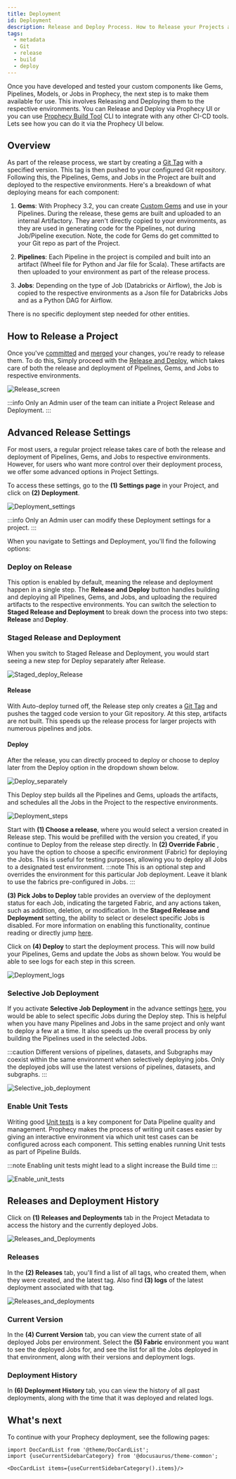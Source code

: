 ```yaml
---
title: Deployment
id: Deployment
description: Release and Deploy Process. How to Release your Projects and Deploy your Jobs
tags:
  - metadata
  - Git
  - release
  - build
  - deploy
---
```


Once you have developed and tested your custom components like Gems, Pipelines, Models, or Jobs in Prophecy, the next step is to make them available for use. This involves Releasing and Deploying them to the respective environments.
You can Release and Deploy via Prophecy UI or you can use [Prophecy Build Tool](/docs/deployment/prophecy-build-tool/prophecy-build-tool.md) CLI to integrate with any other CI-CD tools.
Lets see how you can do it via the Prophecy UI below.

## Overview

As part of the release process, we start by creating a [Git Tag](https://git-scm.com/book/en/v2/Git-Basics-Tagging) with a specified version. This tag is then pushed to your configured Git repository. Following this, the Pipelines, Gems, and Jobs in the Project are built and deployed to the respective environments.
Here's a breakdown of what deploying means for each component:

1. **Gems**: With Prophecy 3.2, you can create [Custom Gems](/docs/package-hub/package-builder/gem-builder.md) and use in your Pipelines. During the release, these gems are built and uploaded to an internal Artifactory. They aren't directly copied to your environments, as they are used in generating code for the Pipelines, not during Job/Pipeline execution. Note, the code for Gems do get committed to your Git repo as part of the Project.

2. **Pipelines**: Each Pipeline in the project is compiled and built into an artifact (Wheel file for Python and Jar file for Scala). These artifacts are then uploaded to your environment as part of the release process.

3. **Jobs**: Depending on the type of Job (Databricks or Airflow), the Job is copied to the respective environments as a Json file for Databricks Jobs and as a Python DAG for Airflow.

There is no specific deployment step needed for other entities.

## How to Release a Project

Once you've [committed](/docs/metadata/git/git-commit.md) and [merged](/docs/metadata/git/git-merge.md) your changes, you're ready to release them. To do this, Simply proceed with the [Release and Deploy](/docs/metadata/git/git-merge.md#release-a-branch), which takes care of both the release and deployment of Pipelines, Gems, and Jobs to respective environments.

![Release_screen](img/release_and_deploy_screen.png)

:::info
Only an Admin user of the team can initiate a Project Release and Deployment.
:::

## Advanced Release Settings

For most users, a regular project release takes care of both the release and deployment of Pipelines, Gems, and Jobs to respective environments. However, for users who want more control over their deployment process, we offer some advanced options in Project Settings.

To access these settings, go to the **(1) Settings page** in your Project, and click on **(2) Deployment**.

![Deployment_settings](img/settings_for_deployment.png)

:::info
Only an Admin user can modify these Deployment settings for a project.
:::

When you navigate to Settings and Deployment, you'll find the following options:

### Deploy on Release

This option is enabled by default, meaning the release and deployment happen in a single step. The **Release and Deploy** button handles building and deploying all Pipelines, Gems, and Jobs, and uploading the required artifacts to the respective environments.
You can switch the selection to **Staged Release and Deployment** to break down the process into two steps: **Release** and **Deploy**.

### Staged Release and Deployment

When you switch to Staged Release and Deployment, you would start seeing a new step for Deploy separately after Release.

![Staged_deploy_Release](img/staged_release_deploy.png)

#### Release

With Auto-deploy turned off, the Release step only creates a [Git Tag](https://git-scm.com/book/en/v2/Git-Basics-Tagging) and pushes the tagged code version to your Git repository. At this step, artifacts are not built. This speeds up the release process for larger projects with numerous pipelines and jobs.

#### Deploy

After the release, you can directly proceed to deploy or choose to deploy later from the Deploy option in the dropdown shown below.

![Deploy_separately](img/deploy_separately.png)

This Deploy step builds all the Pipelines and Gems, uploads the artifacts, and schedules all the Jobs in the Project to the respective environments.

![Deployment_steps](img/deployment_steps.png)

Start with **(1) Choose a release**, where you would select a version created in Release step. This would be prefilled with the version you created, if you continue to Deploy from the release step directly.
In **(2) Override Fabric** , you have the option to choose a specific environment (Fabric) for deploying the Jobs. This is useful for testing purposes, allowing you to deploy all Jobs to a designated test environment.
:::note
This is an optional step and overrides the environment for this particular Job deployment. Leave it blank to use the fabrics pre-configured in Jobs.
:::

**(3) Pick Jobs to Deploy** table provides an overview of the deployment status for each Job, indicating the targeted Fabric, and any actions taken, such as addition, deletion, or modification.
In the **Staged Release and Deployment** setting, the ability to select or deselect specific Jobs is disabled. For more information on enabling this functionality, continue reading or directly jump [here](#selective-job-deployment).

Click on **(4) Deploy** to start the deployment process. This will now build your Pipelines, Gems and update the Jobs as shown below. You would be able to see logs for each step in this screen.

![Deployment_logs](img/deployment_steps_complete.png)

### Selective Job Deployment

If you activate **Selective Job Deployment** in the advance settings [here](#advanced-release-settings), you would be able to select specific Jobs during the Deploy step. This is helpful when you have many Pipelines and Jobs in the same project and only want to deploy a few at a time. It also speeds up the overall process by only building the Pipelines used in the selected Jobs.

:::caution
Different versions of pipelines, datasets, and Subgraphs may coexist within the same environment when selectively deploying jobs. Only the deployed jobs will use the latest versions of pipelines, datasets, and subgraphs.
:::

![Selective_job_deployment](img/selective_job_deployment.png)

### Enable Unit Tests

Writing good [Unit tests](/docs/Spark/tests.md) is a key component for Data Pipeline quality and management. Prophecy makes the process of writing unit cases easier by giving an interactive environment via which unit test cases can be configured across each component.
This setting enables running Unit tests as part of Pipeline Builds.

:::note
Enabling unit tests might lead to a slight increase the Build time
:::

![Enable_unit_tests](img/unit_test.png)

## Releases and Deployment History

Click on **(1) Releases and Deployments** tab in the Project Metadata to access the history and the currently deployed Jobs.

![Releases_and_Deployments](img/Release_&_Deployments.png)

### Releases

In the **(2) Releases** tab, you'll find a list of all tags, who created them, when they were created, and the latest tag. Also find **(3) logs** of the latest deployment associated with that tag.

![Releases_and_deployments](img/Release_Deployment_history.png)

### Current Version

In the **(4) Current Version** tab, you can view the current state of all deployed Jobs per environment. Select the **(5) Fabric** environment you want to see the deployed Jobs for, and see the list for all the Jobs deployed in that environment, along with their versions and deployment logs.

### Deployment History

In **(6) Deployment History** tab, you can view the history of all past deployments, along with the time that it was deployed and related logs.

## What's next

To continue with your Prophecy deployment, see the following pages:

```mdx-code-block
import DocCardList from '@theme/DocCardList';
import {useCurrentSidebarCategory} from '@docusaurus/theme-common';

<DocCardList items={useCurrentSidebarCategory().items}/>
```
